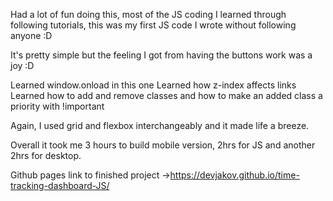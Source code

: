 Had a lot of fun doing this, most of the JS coding I learned through following tutorials, this was my first JS code I wrote without following anyone :D

It's pretty simple but the feeling I got from having the buttons work was a joy :D

Learned window.onload in this one
Learned how z-index affects links
Learned how to add and remove classes and how to make an added class a priority with !important

Again, I used grid and flexbox interchangeably and it made life a breeze.

Overall it took me 3 hours to build mobile version, 2hrs for JS and another 2hrs for desktop.

Github pages link to finished project ->https://devjakov.github.io/time-tracking-dashboard-JS/
